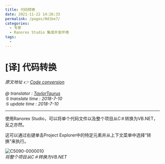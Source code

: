```yaml
---
title: 代码转换
date: 2021-11-22 14:26:33
permalink: /pages/0d1be7/
categories:
  - 专家
  - Ranorex Studio 集成开发环境
tags:
  - 
---
```

# [译] 代码转换

*原文地址 👉 [Code conversion][0]*

*@ translator : [TaylorTaurus](https://github.com/taylortaurus)*    
*♋ translate time : 2018-7-10*    
*♋ update time : 2018-7-10*  

---  

使用Ranorex Studio，可以将单个代码文件以及整个项目从C＃转换为VB.NET，反之亦然。

这可以通过右键单击Project Explorer中的特定元素并从上下文菜单中选择“转换”来执行。

![C5090-0000010](https://gitee.com/taylortaurus/RX_UserGuide_GitBook_Picbed/raw/master/RanorexStudioExpert/C5090-0000010.png)  
*将整个项目从C＃转换为VB.NET*  



[0]: https://www.ranorex.com/help/latest/ranorex-studio-expert/ranorex-studio-ide/code-conversion/